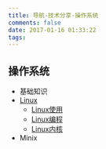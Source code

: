 ```yaml
---
title: 导航-技术分享-操作系统
comments: false
date: 2017-01-16 01:33:22
tags:
---
```


<i class="icon-laptop"></i> 操作系统
----------
- 基础知识
- [Linux](/tags/Linux/)
    - [Linux使用](/tags/Linux使用/)
    - [Linux编程](/tags/Linux编程/)
    - [Linux内核](/tags/Linux内核/)
- Minix

